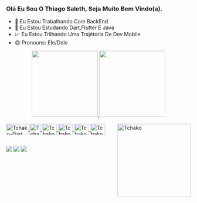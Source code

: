 ### Olá Eu Sou O Thiago Saleth, Seja Muito Bem Vindo(a).

- 🔭 Eu Estou Trabalhando Com BackEnd
- 🌱 Eu Estou Estudando Dart,Flutter E Java
- 📈 Eu Estou Trilhando Uma Trajétoria De Dev Mobile
- 😄 Pronouns: Ele/Dele

<div align="center">
  <a href="https://github.com/Tchako20">
  <img height="180em" src="https://github-readme-stats.vercel.app/api?username=Tchako20&show_icons=true&theme=dark&include_all_commits=true&count_private=true"/>
  <img height="180em" src="https://github-readme-stats.vercel.app/api/top-langs/?username=Tchako20&layout=compact&langs_count=7&theme=dark"/>
</div>

<div style="display: inline_block"><br>
  <img align="right" alt="Tchako" height="200" width="200" src="https://user-images.githubusercontent.com/83972698/191270203-f7724f1c-e13f-4240-846d-6b9ce4a7d4ef.png">
  <img align="center" alt="Tchako-Dart" height="30" width="60" src="https://user-images.githubusercontent.com/83972698/192248139-4d74bdcb-b404-4e0f-8a4d-9236e78ef112.png">
  <img align="center" alt="Tchako-flutter" height="30" width="30" src="https://user-images.githubusercontent.com/83972698/192248999-f6cccbc5-01e3-4b3f-8da2-4cc54f2c3757.png">
  <img align="center" alt="Tchako-Java" height="30" width="40" src="https://icongr.am/devicon/java-original.svg?size=128&color=currentColor">
  <img align="center" alt="Tchako-Android" height="30" width="40" src="https://icongr.am/devicon/android-original.svg?size=128&color=currentColor">
  <img align="center" alt="Tchako-JavaScript" height="30" width="40" src="https://icongr.am/devicon/javascript-original.svg?size=128&color=currentColor">
  <img align="center" alt="Tchako-MySQL" height="30" width="40" src="https://icongr.am/devicon/mysql-original.svg?size=128&color=currentColor">
  
  ##
 
<div> 
  <a href="https://www.instagram.com/thiagosaleth?r=nametag target="_blank"><img src="https://img.shields.io/badge/-Instagram-%23E4405F?style=for-the-badge&logo=instagram&logoColor=white" target="_blank"></a>
  <a href = "mailto:Thiagosalethsp@gmail.com"><img src="https://img.shields.io/badge/-Gmail-%23333?style=for-the-badge&logo=gmail&logoColor=white" target="_blank"></a>
  <a href="https://www.linkedin.com/in/thiago-saleth-a36351211" target="_blank"><img src="https://img.shields.io/badge/-LinkedIn-%230077B5?style=for-the-badge&logo=linkedin&logoColor=white" target="_blank"></a> 
 
</div>
